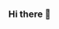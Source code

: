 ### Hi there 👋

<!--
**jarosado0911/jarosado0911** is a ✨ _special_ ✨ repository because its `README.md` (this file) appears on your GitHub profile.
[![trophy](https://github-profile-trophy.vercel.app/?username=jarosado0911)](https://github.com/ryo-ma/github-profile-trophy)

Here are some ideas to get you started:

- 🔭 I’m currently working on ...
- 🌱 I’m currently learning ...
- 👯 I’m looking to collaborate on ...
- 🤔 I’m looking for help with ...
- 💬 Ask me about ...
- 📫 How to reach me: ...
- 😄 Pronouns: ...
- ⚡ Fun fact: ...
-->
